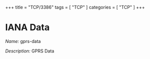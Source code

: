 +++
title = "TCP/3386"
tags = [ "TCP" ]
categories = [ "TCP" ]
+++

# IANA Data

_Name:_ gprs-data

_Description:_ GPRS Data

